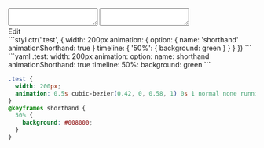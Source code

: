 <div data-size="325" class="code-cont" data-example="shorthand-properties">
    <div class="code">
        <div class="code-wrap">
            <textarea id="stylus"></textarea>
            <textarea id="css"></textarea>
            <div class="edit-code">
                <span>Edit</span>
            </div>
        </div>
    </div>
</div>

<div data-size="325" data-examples="stylus"></div>
```styl
ctr('.test', {
  width: 200px
  animation: {
    option: {
      name: 'shorthand'
      animationShorthand: true
    }
    timeline: {
      '50%': {
        background: green
      }
    }
  }
})
```

<div data-size="325" data-examples="yaml"></div>
```yaml
.test:
  width: 200px
  animation:
    option:
      name: shorthand
      animationShorthand: true
    timeline:
      50%:
        background: green
```

```css
.test {
  width: 200px;
  animation: 0.5s cubic-bezier(0.42, 0, 0.58, 1) 0s 1 normal none running shorthand;
}
@keyframes shorthand {
  50% {
    background: #008000;
  }
}
```
<div class="cf"></div>
